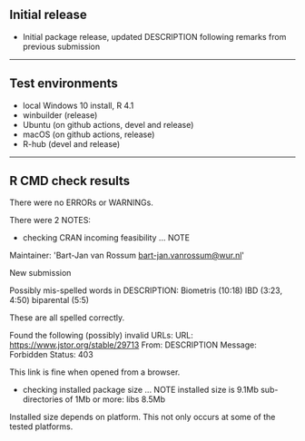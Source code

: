 ## Initial release

- Initial package release, updated DESCRIPTION following remarks from previous submission

----

## Test environments

* local Windows 10 install, R 4.1
* winbuilder (release)
* Ubuntu (on github actions, devel and release)
* macOS (on github actions, release)
* R-hub (devel and release)

----

## R CMD check results

There were no ERRORs or WARNINGs.

There were 2 NOTES:

* checking CRAN incoming feasibility ... NOTE

Maintainer: 'Bart-Jan van Rossum <bart-jan.vanrossum@wur.nl>'
   
New submission

Possibly mis-spelled words in DESCRIPTION:
  Biometris (10:18)
  IBD (3:23, 4:50)
  biparental (5:5)

These are all spelled correctly.  
   
Found the following (possibly) invalid URLs:
  URL: https://www.jstor.org/stable/29713
    From: DESCRIPTION
    Message: Forbidden
    Status: 403
  
This link is fine when opened from a browser.

* checking installed package size ... NOTE
  installed size is  9.1Mb
  sub-directories of 1Mb or more:
    libs   8.5Mb

Installed size depends on platform. This not only occurs at some of the tested platforms.

  
